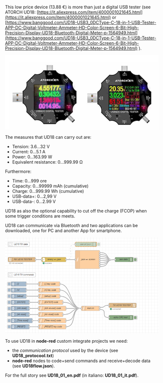 This low price device (13.88 €) is more than just a digital USB tester (see ATORCH UD18: [https://it.aliexpress.com/item/4000001021645.html](https://it.aliexpress.com/item/4000001021645.html) or [https://www.banggood.com/UD18-USB3_0DCType-C-18-in-1-USB-Tester-APP-DC-Digital-Voltmeter-Ammeter-HD-Color-Screen-6-Bit-High-Precision-Display-UD18-Bluetooth-Digital-Meter-p-1564949.html](https://www.banggood.com/UD18-USB3_0DCType-C-18-in-1-USB-Tester-APP-DC-Digital-Voltmeter-Ammeter-HD-Color-Screen-6-Bit-High-Precision-Display-UD18-Bluetooth-Digital-Meter-p-1564949.html) ).

![UD18 photo ](images/fig001.jpg)

The measures that UD18 can carry out are:

- Tension: 3.6...32 V
- Current: 0...5.1 A
- Power: 0...163.99 W
- Equivalent resistance: 0...999.99 Ω

Furthermore:

- Time: 0...999 ore 
- Capacity: 0...99999 mAh (cumulative)
- Charge: 0...999.99 Wh (cumulative)
- USB-data+: 0...2,99 V
- USB-data-: 0...2.99 V

UD18 as also the optional capability to cut off the charge (FCOP) when some trigger conditions are meets.

UD18 can communicate via Bluetooth and two applications can be downloaded, one for PC and another App for smartphone. 

![The UD18 test flow](images/2020-03-01.161247.shot.png)

To use UD18 in **node-red** custom integrate projects we need:

- the *communication protocol* used by the device (see **UD18_protocool.txt**)
- **node-red** nodes to code+send commands and receive+decode data (see **UD18flow.json**).

For the full story see **UD18_01_en.pdf** (in italiano: **UD18_01_it.pdf**).
